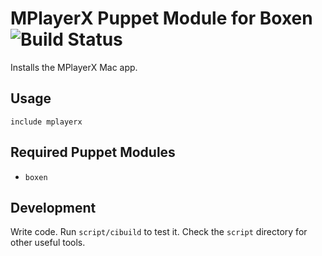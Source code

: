 # MPlayerX Puppet Module for Boxen ![Build Status](https://travis-ci.org/geetarista/puppet-mplayerx.png)

Installs the MPlayerX Mac app.

## Usage

```puppet
include mplayerx
```

## Required Puppet Modules

* `boxen`

## Development

Write code. Run `script/cibuild` to test it. Check the `script`
directory for other useful tools.
